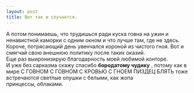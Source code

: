 ```yaml
---
layout: post
title: Вот так и случается.
---
```


А потом понимаешь,&nbsp;что трудишься ради куска говна на ужин и ненавистной каморки с одним окном и что лучше там,&nbsp;где не здесь. Короче,&nbsp;потрясающий день увенчался короной из чистого гноя. Вот и смягчай свою внешнюю политику после таких оказий.  
Еще раз выиронизирую благодарность моей любимой конторе.  
И уже без сарказма скажу спасибо **бородатому чудику** ,&nbsp;потому как в мире С&nbsp;ГОВНОМ&nbsp;С&nbsp;ГОВНОМ&nbsp;С&nbsp;КРОВЬЮ&nbsp;С&nbsp;ГНОЕМ&nbsp;ПИЗДЕЦ&nbsp;БЛЯТЬ тоже встречаются светлые опушки с белыми,&nbsp;как жопа принцессы,&nbsp;облаками.

